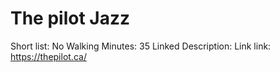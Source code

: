 # The pilot Jazz

Short list: No
Walking Minutes: 35
Linked Description: Link
link: https://thepilot.ca/